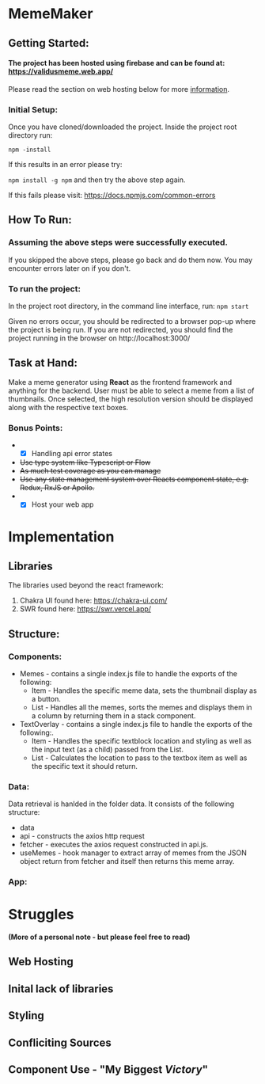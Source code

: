 # MemeMaker
## Getting Started:
#### The project has been hosted using firebase and can be found at: https://validusmeme.web.app/
Please read the section on web hosting below for more [information](#-web-hosting).
### Initial Setup:
Once you have cloned/downloaded the project. Inside the project root directory run:

`npm -install`  

If this results in an error please try:

`npm install -g npm`  and then try the above step again.

If this fails please visit:
https://docs.npmjs.com/common-errors

## How To Run:
### Assuming the above steps were successfully executed.
If you skipped the above steps, please go back and do them now.
You may encounter errors later on if you don't.

### To run the project:
In the project root directory, in the command line interface, run:
`npm start`

Given no errors occur, you should be redirected to a browser pop-up where the project
is being run.
If you are not redirected, you should find the project running in the browser on http://localhost:3000/

## Task at Hand:
Make a meme generator using **React** as the frontend framework and anything for the backend.
User must be able to select a meme from a list of thumbnails.
Once selected, the high resolution version should be displayed along with the respective text boxes.

### Bonus Points:
* - [x] Handling api error states  
* ~~Use type system like Typescript or Flow~~
* ~~As much test coverage as you can manage~~
* ~~Use any state management system over Reacts component state, e.g. Redux, RxJS or Apollo.~~
* - [x] Host your web app

# Implementation
## Libraries
The libraries used beyond the react framework:
1. Chakra UI found here: https://chakra-ui.com/
2. SWR found here: https://swr.vercel.app/

## Structure:
### Components:
* Memes - contains a single index.js file to handle the exports of the following:
  * Item - Handles the specific meme data, sets the thumbnail display as a button.
  * List - Handles all the memes, sorts the memes and displays them in a column by returning them in a stack component.
* TextOverlay - contains a single index.js file to handle the exports of the following:.
  * Item - Handles the specific textblock location and styling as well as the input text (as a child) passed from the List.
  * List - Calculates the location to pass to the textbox item as well as the specific text it should return.
 ### Data:
Data retrieval is hanlded in the folder data.
It consists of the following structure:
* data
 * api - constructs the axios http request
 * fetcher - executes the axios request constructed in api.js.
 * useMemes - hook manager to extract array of memes from the JSON object return from fetcher and itself then returns this meme array.

### App:
  

# Struggles 
#### (More of a personal note - but please feel free to read)
## Web Hosting

## Inital lack of libraries

## Styling

## Confliciting Sources

## Component Use - "My Biggest *Victory*"
